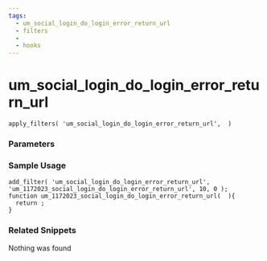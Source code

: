 ```yaml
---
tags: 
  - um_social_login_do_login_error_return_url
  - filters
  - 
  - hooks
---
```

# um\_social\_login\_do\_login\_error\_return\_url

``` php:no-line-numbers
apply_filters( 'um_social_login_do_login_error_return_url',  )
```
<div class='hook-sep'></div>

### Parameters

<div class='hook-sep'></div>



### Sample Usage

``` php:no-line-numbers
add_filter( 'um_social_login_do_login_error_return_url', 'um_1172023_social_login_do_login_error_return_url', 10, 0 );
function um_1172023_social_login_do_login_error_return_url(  ){
  return ;
}
```
<div class='hook-sep'></div>



### Related Snippets

Nothing was found

